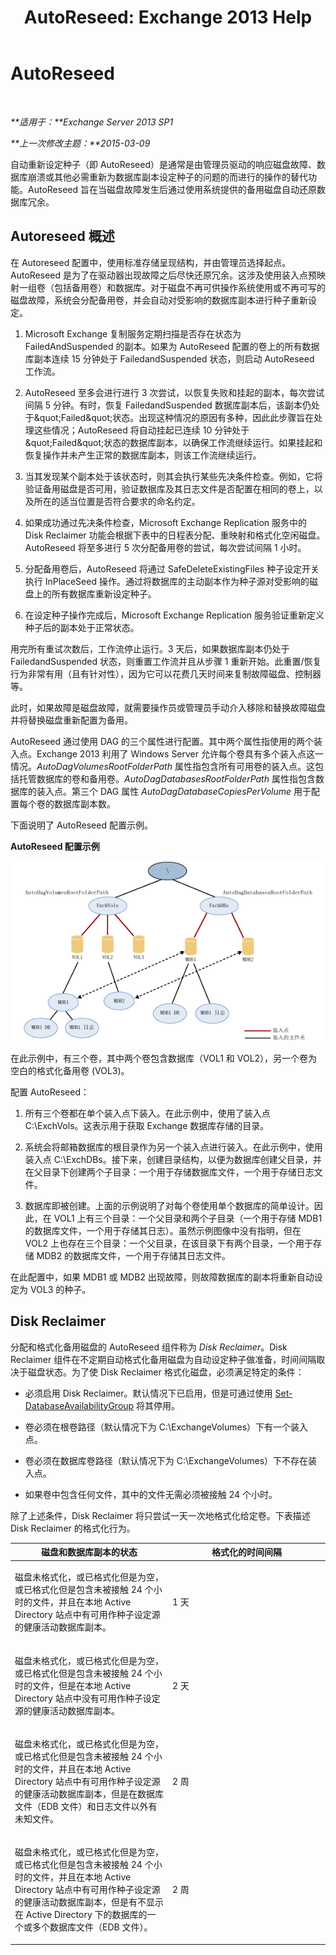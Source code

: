 ﻿---
title: 'AutoReseed: Exchange 2013 Help'
TOCTitle: AutoReseed
ms:assetid: 61f9a8be-070e-4c62-b505-52644fcff0c5
ms:mtpsurl: https://technet.microsoft.com/zh-cn/library/Dn789209(v=EXCHG.150)
ms:contentKeyID: 62523839
ms.date: 05/21/2018
mtps_version: v=EXCHG.150
ms.translationtype: MT
---

# AutoReseed

 

_**适用于：**Exchange Server 2013 SP1_

_**上一次修改主题：**2015-03-09_

自动重新设定种子（即 AutoReseed）是通常是由管理员驱动的响应磁盘故障、数据库崩溃或其他必需重新为数据库副本设定种子的问题的而进行的操作的替代功能。AutoReseed 旨在当磁盘故障发生后通过使用系统提供的备用磁盘自动还原数据库冗余。

## Autoreseed 概述

在 Autoreseed 配置中，使用标准存储呈现结构，并由管理员选择起点。AutoReseed 是为了在驱动器出现故障之后尽快还原冗余。这涉及使用装入点预映射一组卷（包括备用卷）和数据库。对于磁盘不再可供操作系统使用或不再可写的磁盘故障，系统会分配备用卷，并会自动对受影响的数据库副本进行种子重新设定。

1.  Microsoft Exchange 复制服务定期扫描是否存在状态为 FailedAndSuspended 的副本。如果为 AutoReseed 配置的卷上的所有数据库副本连续 15 分钟处于 FailedandSuspended 状态，则启动 AutoReseed 工作流。

2.  AutoReseed 至多会进行进行 3 次尝试，以恢复失败和挂起的副本，每次尝试间隔 5 分钟。有时，恢复 FailedandSuspended 数据库副本后，该副本仍处于\&quot;Failed\&quot;状态。出现这种情况的原因有多种，因此此步骤旨在处理这些情况；AutoReseed 将自动挂起已连续 10 分钟处于\&quot;Failed\&quot;状态的数据库副本，以确保工作流继续运行。如果挂起和恢复操作并未产生正常的数据库副本，则该工作流继续运行。

3.  当其发现某个副本处于该状态时，则其会执行某些先决条件检查。例如，它将验证备用磁盘是否可用，验证数据库及其日志文件是否配置在相同的卷上，以及所在的适当位置是否符合要求的命名约定。

4.  如果成功通过先决条件检查，Microsoft Exchange Replication 服务中的 Disk Reclaimer 功能会根据下表中的日程表分配、重映射和格式化空闲磁盘。AutoReseed 将至多进行 5 次分配备用卷的尝试，每次尝试间隔 1 小时。

5.  分配备用卷后，AutoReseed 将通过 SafeDeleteExistingFiles 种子设定开关执行 InPlaceSeed 操作。通过将数据库的主动副本作为种子源对受影响的磁盘上的所有数据库重新设定种子。

6.  在设定种子操作完成后，Microsoft Exchange Replication 服务验证重新定义种子后的副本处于正常状态。

用完所有重试次数后，工作流停止运行。3 天后，如果数据库副本仍处于 FailedandSuspended 状态，则重置工作流并且从步骤 1 重新开始。此重置/恢复行为非常有用（且有针对性），因为它可以花费几天时间来复制故障磁盘、控制器等。

此时，如果故障是磁盘故障，就需要操作员或管理员手动介入移除和替换故障磁盘并将替换磁盘重新配置为备用。

AutoReseed 通过使用 DAG 的三个属性进行配置。其中两个属性指使用的两个装入点。Exchange 2013 利用了 Windows Server 允许每个卷具有多个装入点这一情况。*AutoDagVolumesRootFolderPath* 属性指包含所有可用卷的装入点。这包括托管数据库的卷和备用卷。*AutoDagDatabasesRootFolderPath* 属性指包含数据库的装入点。第三个 DAG 属性 *AutoDagDatabaseCopiesPerVolume* 用于配置每个卷的数据库副本数。

下面说明了 AutoReseed 配置示例。

**AutoReseed 配置示例**

![自动重新设定种子配置示例](images/Dn789209.e3af7306-f5b4-4ec4-9ccf-222ec452699b(EXCHG.150).gif "自动重新设定种子配置示例")

在此示例中，有三个卷，其中两个卷包含数据库（VOL1 和 VOL2），另一个卷为空白的格式化备用卷 (VOL3)。

配置 AutoReseed：

1.  所有三个卷都在单个装入点下装入。在此示例中，使用了装入点 C:\\ExchVols。这表示用于获取 Exchange 数据库存储的目录。

2.  系统会将邮箱数据库的根目录作为另一个装入点进行装入。在此示例中，使用装入点 C:\\ExchDBs。接下来，创建目录结构，以便为数据库创建父目录，并在父目录下创建两个子目录：一个用于存储数据库文件，一个用于存储日志文件。

3.  数据库即被创建。上面的示例说明了对每个卷使用单个数据库的简单设计。因此，在 VOL1 上有三个目录：一个父目录和两个子目录（一个用于存储 MDB1 的数据库文件，一个用于存储其日志）。虽然示例图像中没有指明，但在 VOL2 上也存在三个目录：一个父目录，在该目录下有两个目录，一个用于存储 MDB2 的数据库文件，一个用于存储其日志文件。

在此配置中，如果 MDB1 或 MDB2 出现故障，则故障数据库的副本将重新自动设定为 VOL3 的种子。

## Disk Reclaimer

分配和格式化备用磁盘的 AutoReseed 组件称为 *Disk Reclaimer*。Disk Reclaimer 组件在不定期自动格式化备用磁盘为自动设定种子做准备，时间间隔取决于磁盘状态。为了使 Disk Reclaimer 格式化磁盘，必须满足特定的条件：

  - 必须启用 Disk Reclaimer。默认情况下已启用，但是可通过使用 [Set-DatabaseAvailabilityGroup](https://technet.microsoft.com/zh-cn/library/dd297934\(v=exchg.150\)) 将其停用。

  - 卷必须在根卷路径（默认情况下为 C:\\ExchangeVolumes）下有一个装入点。

  - 卷必须在数据库卷路径（默认情况下为 C:\\ExchangeVolumes）下不存在装入点。

  - 如果卷中包含任何文件，其中的文件无需必须被接触 24 个小时。

除了上述条件，Disk Reclaimer 将只尝试一天一次地格式化给定卷。下表描述 Disk Reclaimer 的格式化行为。


<table>
<colgroup>
<col style="width: 50%" />
<col style="width: 50%" />
</colgroup>
<thead>
<tr class="header">
<th>磁盘和数据库副本的状态</th>
<th>格式化的时间间隔</th>
</tr>
</thead>
<tbody>
<tr class="odd">
<td><p>磁盘未格式化，或已格式化但是为空，或已格式化但是包含未被接触 24 个小时的文件，并且在本地 Active Directory 站点中有可用作种子设定源的健康活动数据库副本。</p></td>
<td><p>1 天</p></td>
</tr>
<tr class="even">
<td><p>磁盘未格式化，或已格式化但是为空，或已格式化但是包含未被接触 24 个小时的文件，但是在本地 Active Directory 站点中没有可用作种子设定源的健康活动数据库副本。</p></td>
<td><p>2 天</p></td>
</tr>
<tr class="odd">
<td><p>磁盘未格式化，或已格式化但是为空，或已格式化但是包含未被接触 24 个小时的文件，并且在本地 Active Directory 站点中有可用作种子设定源的健康活动数据库副本，但是在数据库文件（EDB 文件）和日志文件以外有未知文件。</p></td>
<td><p>2 周</p></td>
</tr>
<tr class="even">
<td><p>磁盘未格式化，或已格式化但是为空，或已格式化但是包含未被接触 24 个小时的文件，并且在本地 Active Directory 站点中有可用作种子设定源的健康活动数据库副本，但是有不显示在 Active Directory 下的数据库的一个或多个数据库文件（EDB 文件）。</p></td>
<td><p>2 周</p></td>
</tr>
</tbody>
</table>

